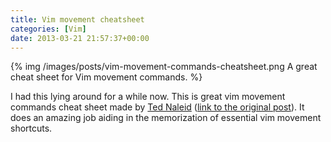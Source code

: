 ```yaml
---
title: Vim movement cheatsheet
categories: [Vim]
date: 2013-03-21 21:57:37+00:00
---
```


{% img /images/posts/vim-movement-commands-cheatsheet.png A great cheat sheet for Vim movement commands. %}

I had this lying around for a while now. This is great vim movement commands
cheat sheet made by [Ted Naleid][1] ([link to the original post][2]). It does
an amazing job aiding in the memorization of essential vim movement shortcuts.

[1]: http://naleid.com/blog/
[2]: http://naleid.com/blog/2010/10/04/vim-movement-shortcuts-wallpaper/
